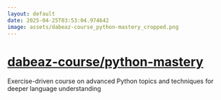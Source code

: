 ```yaml
---
layout: default
date: 2025-04-25T03:53:04.974642
image: assets/dabeaz-course_python-mastery_cropped.png
---
```


# [dabeaz-course/python-mastery](https://github.com/dabeaz-course/python-mastery)

Exercise-driven course on advanced Python topics and techniques for deeper language understanding
